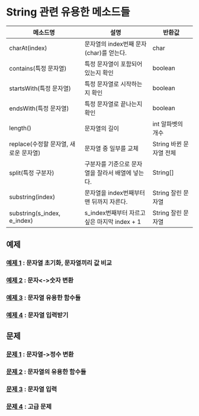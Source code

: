 # String 관련 유용한 메소드들

|메소드명|설명|반환값|
|------|------|------|
|charAt(index)|문자열의 index번째 문자(char)를 얻는다.|char|
|contains(특정 문자열)|특정 문자열이 포함되어 있는지 확인|boolean|
|startsWith(특정 문자열)|특정 문자열로 시작하는지 확인|boolean|
|endsWith(특정 문자열)|특정 문자열로 끝나는지 확인|boolean|
|length()|문자열의 길이|int 알파벳의 개수|
|replace(수정할 문자열, 새로운 문자열)|문자열 중 일부를 교체|String 바뀐 문자열 전체|
|split(특정 구분자)|구분자를 기준으로 문자열을 잘라서 배열에 넣는다.|String[]|
|substring(index)|문자열을 index번째부터 맨 뒤까지 자른다. |String 잘린 문자열|
|substring(s_index, e_index)|s_index번째부터 자르고 싶은 마지막 index + 1|String 잘린 문자열|

  

## 예제
### [예제 1](string_ex/Ex01.java) : 문자열 초기화, 문자열끼리 값 비교
### [예제 2](string_ex/Ex02.java) : 문자<->숫자 변환
### [예제 3](string_ex/Ex03.java) : 문자열 유용한 함수들
### [예제 4](string_ex/Ex04.java) : 문자열 입력받기

## 문제
### [문제 1](string_quiz/quiz01/README.md) : 문자열->정수 변환
### [문제 2](string_quiz/quiz02/README.md) : 문자열의 유용한 함수들
### [문제 3](string_quiz/quiz03/README.md) : 문자열 입력
### [문제 4](string_quiz/quiz04/README.md) : 고급 문제